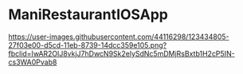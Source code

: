 # ManiRestaurantIOSApp

https://user-images.githubusercontent.com/44116298/123434805-27f03e00-d5cd-11eb-8739-14dcc359e105.png?fbclid=IwAR2OlJ8vkjJ7hDwcN9Sk2elySdNc5mDMjRsBxtb1H2cP5IN-cs3WA0Pvab8
